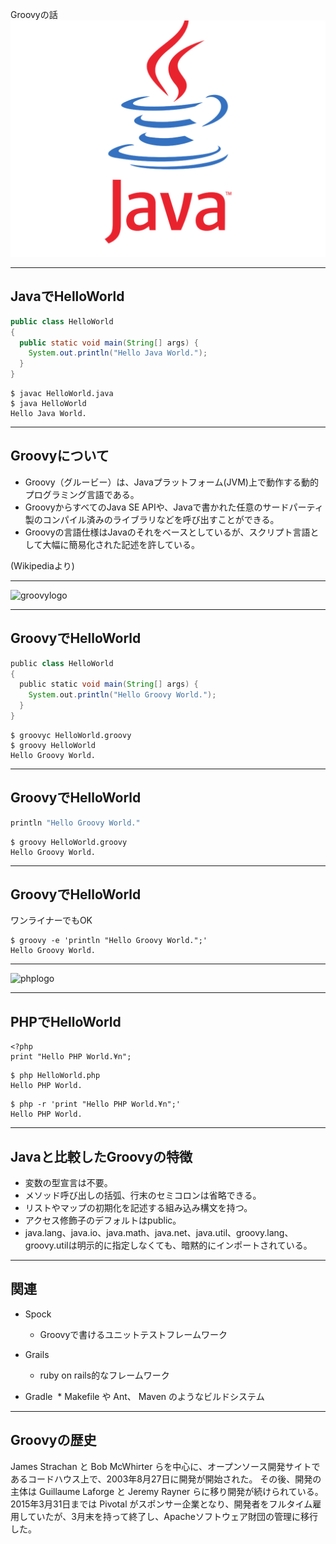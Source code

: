 Groovyの話
![Java_programming_language_logo.svg.png](java.png)

---

## JavaでHelloWorld

```:HelloWorld.java
public class HelloWorld
{
  public static void main(String[] args) {
    System.out.println("Hello Java World.");
  }
}
```
```
$ javac HelloWorld.java
$ java HelloWorld
Hello Java World.
```
---

## Groovyについて
* Groovy（グルービー）は、Javaプラットフォーム(JVM)上で動作する動的プログラミング言語である。
* GroovyからすべてのJava SE APIや、Javaで書かれた任意のサードパーティ製のコンパイル済みのライブラリなどを呼び出すことができる。
* Groovyの言語仕様はJavaのそれをベースとしているが、スクリプト言語として大幅に簡易化された記述を許している。

(Wikipediaより)

---

![groovylogo](https://upload.wikimedia.org/wikipedia/commons/3/36/Groovy-logo.svg)

---
## GroovyでHelloWorld

```:HelloWorld.groovy
public class HelloWorld
{
  public static void main(String[] args) {
    System.out.println("Hello Groovy World.");
  }
}
```
```
$ groovyc HelloWorld.groovy
$ groovy HelloWorld
Hello Groovy World.
```
------
## GroovyでHelloWorld

```:HelloWorld.groovy
println "Hello Groovy World."
```
```
$ groovy HelloWorld.groovy
Hello Groovy World.
```

---

## GroovyでHelloWorld

ワンライナーでもOK

```
$ groovy -e 'println "Hello Groovy World.";'
Hello Groovy World.
```

---

![phplogo](https://upload.wikimedia.org/wikipedia/commons/thumb/2/27/PHP-logo.svg/1024px-PHP-logo.svg.png)

---

## PHPでHelloWorld

```:HelloWorld.php
<?php
print "Hello PHP World.¥n";
```
```
$ php HelloWorld.php
Hello PHP World.
```
```
$ php -r 'print "Hello PHP World.¥n";'
Hello PHP World.
```
---

## Javaと比較したGroovyの特徴
* 変数の型宣言は不要。
* メソッド呼び出しの括弧、行末のセミコロンは省略できる。
* リストやマップの初期化を記述する組み込み構文を持つ。
* アクセス修飾子のデフォルトはpublic。
* java.lang、java.io、java.math、java.net、java.util、groovy.lang、groovy.utilは明示的に指定しなくても、暗黙的にインポートされている。

---

## 関連
* Spock
  * Groovyで書けるユニットテストフレームワーク

* Grails
  * ruby on rails的なフレームワーク

* Gradle
  * Makefile や Ant、 Maven のようなビルドシステム
---

## Groovyの歴史
James Strachan と Bob McWhirter らを中心に、オープンソース開発サイトであるコードハウス上で、2003年8月27日に開発が開始された。
その後、開発の主体は Guillaume Laforge と Jeremy Rayner らに移り開発が続けられている。
2015年3月31日までは Pivotal がスポンサー企業となり、開発者をフルタイム雇用していたが、3月末を持って終了し、Apacheソフトウェア財団の管理に移行した。
